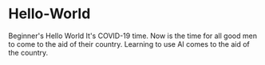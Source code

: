 # Hello-World
Beginner's Hello World
It's COVID-19 time.  Now is the time for all good men to come to the aid of their country.
Learning to use AI comes to the aid of the country.
